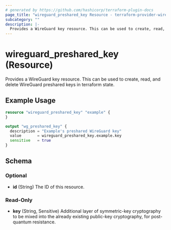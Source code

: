 ```yaml
---
# generated by https://github.com/hashicorp/terraform-plugin-docs
page_title: "wireguard_preshared_key Resource - terraform-provider-wireguard"
subcategory: ""
description: |-
  Provides a WireGuard key resource. This can be used to create, read, and delete WireGuard preshared keys in terraform state.
---
```


# wireguard_preshared_key (Resource)

Provides a WireGuard key resource. This can be used to create, read, and delete WireGuard preshared keys in terraform state.

## Example Usage

```terraform
resource "wireguard_preshared_key" "example" {
}

output "wg_preshared_key" {
  description = "Example's preshared WireGuard key"
  value       = wireguard_preshared_key.example.key
  sensitive   = true
}
```

<!-- schema generated by tfplugindocs -->
## Schema

### Optional

- **id** (String) The ID of this resource.

### Read-Only

- **key** (String, Sensitive) Additional layer of symmetric-key cryptography to be mixed into the already existing public-key cryptography, for post-quantum resistance.



